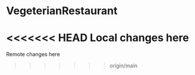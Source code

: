 # VegeterianRestaurant
<<<<<<< HEAD
Local changes here
=======
Remote changes here
>>>>>>> origin/main
